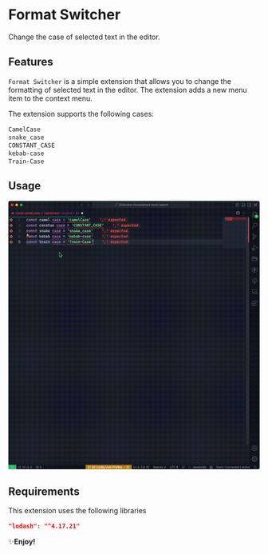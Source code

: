 # Format Switcher

Change the case of selected text in the editor.

## Features

`Format Switcher` is a simple extension that allows you to change the formatting of selected text in the editor. The extension adds a new menu item to the context menu.

The extension supports the following cases:

```plaintext
CamelCase
snake_case
CONSTANT_CASE
kebab-case
Train-Case
```

## Usage

![Format Switcher](./images/ExtExample.gif)

## Requirements

This extension uses the following libraries

```json
"lodash": "^4.17.21"
```

✨**Enjoy!**
